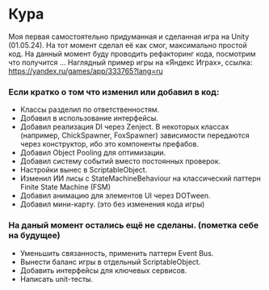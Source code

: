 # Кура
Моя первая самостоятельно придуманная и сделанная игра на Unity (01.05.24). На тот момент сделал её как смог, максимально простой код. На данный момент буду проводить рефакторинг кода, посмотрим что получится ...
Наглядный пример игры на «Яндекс Играх», ссылка: https://yandex.ru/games/app/333765?lang=ru

### Если кратко о том что изменил или добавил в код:
 - Классы разделил по ответственностям.
 - Добавил в использование интерфейсы.
 - Добавил реализация DI через Zenject. В некоторых классах (например, ChickSpawner, FoxSpawner) зависимости передаются через конструктор, ибо это компоненты префабов.
 - Добавил Object Pooling для оптимизации.
 - Добавил систему событий вместо постоянных проверок.
 - Настройки вынес в ScriptableObject.
 - Изменил ИИ лисы с StateMachineBehaviour на классический паттерн Finite State Machine (FSM)
 - Добавил анимацию для элементов UI через DOTween.
 - Добавил мини-карту. (это без изменения кода игры) 

### На даный момент остались ещё не сделаны. (пометка себе на будущее) 
 - Уменьшить связанность, применить паттерн Event Bus.
 - Вынести баланс игры в отдельный ScriptableObject.
 - Добавить интерфейсы для ключевых сервисов.
 - Написать unit-тесты.
